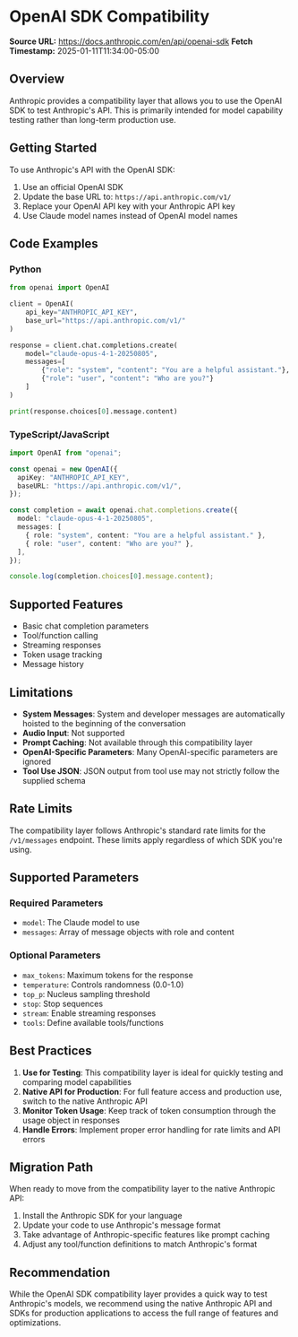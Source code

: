 # OpenAI SDK Compatibility

**Source URL:** https://docs.anthropic.com/en/api/openai-sdk **Fetch
Timestamp:** 2025-01-11T11:34:00-05:00

## Overview

Anthropic provides a compatibility layer that allows you to use the OpenAI SDK
to test Anthropic's API. This is primarily intended for model capability testing
rather than long-term production use.

## Getting Started

To use Anthropic's API with the OpenAI SDK:

1. Use an official OpenAI SDK
2. Update the base URL to: `https://api.anthropic.com/v1/`
3. Replace your OpenAI API key with your Anthropic API key
4. Use Claude model names instead of OpenAI model names

## Code Examples

### Python

```python
from openai import OpenAI

client = OpenAI(
    api_key="ANTHROPIC_API_KEY",
    base_url="https://api.anthropic.com/v1/"
)

response = client.chat.completions.create(
    model="claude-opus-4-1-20250805",
    messages=[
        {"role": "system", "content": "You are a helpful assistant."},
        {"role": "user", "content": "Who are you?"}
    ]
)

print(response.choices[0].message.content)
```

### TypeScript/JavaScript

```typescript
import OpenAI from "openai";

const openai = new OpenAI({
  apiKey: "ANTHROPIC_API_KEY",
  baseURL: "https://api.anthropic.com/v1/",
});

const completion = await openai.chat.completions.create({
  model: "claude-opus-4-1-20250805",
  messages: [
    { role: "system", content: "You are a helpful assistant." },
    { role: "user", content: "Who are you?" },
  ],
});

console.log(completion.choices[0].message.content);
```

## Supported Features

- Basic chat completion parameters
- Tool/function calling
- Streaming responses
- Token usage tracking
- Message history

## Limitations

- **System Messages**: System and developer messages are automatically hoisted
  to the beginning of the conversation
- **Audio Input**: Not supported
- **Prompt Caching**: Not available through this compatibility layer
- **OpenAI-Specific Parameters**: Many OpenAI-specific parameters are ignored
- **Tool Use JSON**: JSON output from tool use may not strictly follow the
  supplied schema

## Rate Limits

The compatibility layer follows Anthropic's standard rate limits for the
`/v1/messages` endpoint. These limits apply regardless of which SDK you're
using.

## Supported Parameters

### Required Parameters

- `model`: The Claude model to use
- `messages`: Array of message objects with role and content

### Optional Parameters

- `max_tokens`: Maximum tokens for the response
- `temperature`: Controls randomness (0.0-1.0)
- `top_p`: Nucleus sampling threshold
- `stop`: Stop sequences
- `stream`: Enable streaming responses
- `tools`: Define available tools/functions

## Best Practices

1. **Use for Testing**: This compatibility layer is ideal for quickly testing
   and comparing model capabilities
2. **Native API for Production**: For full feature access and production use,
   switch to the native Anthropic API
3. **Monitor Token Usage**: Keep track of token consumption through the usage
   object in responses
4. **Handle Errors**: Implement proper error handling for rate limits and API
   errors

## Migration Path

When ready to move from the compatibility layer to the native Anthropic API:

1. Install the Anthropic SDK for your language
2. Update your code to use Anthropic's message format
3. Take advantage of Anthropic-specific features like prompt caching
4. Adjust any tool/function definitions to match Anthropic's format

## Recommendation

While the OpenAI SDK compatibility layer provides a quick way to test
Anthropic's models, we recommend using the native Anthropic API and SDKs for
production applications to access the full range of features and optimizations.
